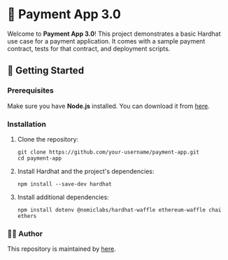 # 💸 Payment App 3.0

Welcome to **Payment App 3.0**! This project demonstrates a basic Hardhat use case for a payment application. It comes with a sample payment contract, tests for that contract, and deployment scripts.

## 🚀 Getting Started

### Prerequisites

Make sure you have **Node.js** installed. You can download it from [here](https://nodejs.org/).

### Installation

1. Clone the repository:

    ```shell
    git clone https://github.com/your-username/payment-app.git
    cd payment-app
    ```

2. Install Hardhat and the project's dependencies:

    ```shell
    npm install --save-dev hardhat
    ```

3. Install additional dependencies:

    ```shell
    npm install dotenv @nomiclabs/hardhat-waffle ethereum-waffle chai ethers
    ```
 
### 👩‍💻 Author
This repository is maintained by [here](https://github.com/Isha-droid/).
